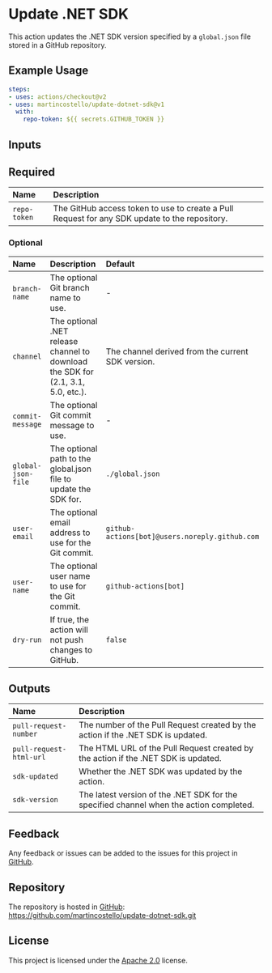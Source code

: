 # Update .NET SDK

This action updates the .NET SDK version specified by a `global.json` file stored in a GitHub repository.

## Example Usage

```yml
steps:
- uses: actions/checkout@v2
- uses: martincostello/update-dotnet-sdk@v1
  with:
    repo-token: ${{ secrets.GITHUB_TOKEN }}
```

## Inputs

## Required

| **Name** | **Description** |
|:--|:--|
| `repo-token` | The GitHub access token to use to create a Pull Request for any SDK update to the repository. |

### Optional

| **Name** | **Description** | **Default** |
|:--|:--|:--|
| `branch-name` | The optional Git branch name to use. | - |
| `channel` | The optional .NET release channel to download the SDK for (2.1, 3.1, 5.0, etc.). | The channel derived from the current SDK version. |
| `commit-message` | The optional Git commit message to use. | - |
| `global-json-file` | The optional path to the global.json file to update the SDK for. | `./global.json` |
| `user-email` | The optional email address to use for the Git commit. | `github-actions[bot]@users.noreply.github.com` |
| `user-name` | The optional user name to use for the Git commit. | `github-actions[bot]` |
| `dry-run` | If true, the action will not push changes to GitHub. | `false` |

## Outputs

| **Name** | **Description** |
|:--|:--|
| `pull-request-number` | The number of the Pull Request created by the action if the .NET SDK is updated. |
| `pull-request-html-url` | The HTML URL of the Pull Request created by the action if the .NET SDK is updated. |
| `sdk-updated` | Whether the .NET SDK was updated by the action. |
| `sdk-version` | The latest version of the .NET SDK for the specified channel when the action completed. |

## Feedback

Any feedback or issues can be added to the issues for this project in [GitHub](https://github.com/martincostello/update-dotnet-sdk/issues).

## Repository

The repository is hosted in [GitHub](https://github.com/martincostello/update-dotnet-sdk): https://github.com/martincostello/update-dotnet-sdk.git

## License

This project is licensed under the [Apache 2.0](https://www.apache.org/licenses/LICENSE-2.0.txt) license.
